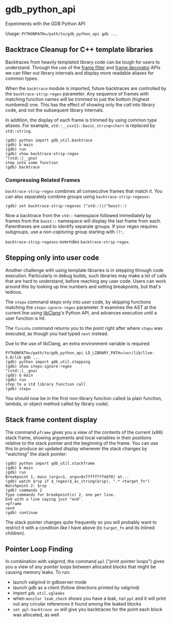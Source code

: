 # gdb_python_api
Experiments with the GDB Python API

Usage: `PYTHONPATH=/path/to/gdb_python_api gdb ...`

## Backtrace Cleanup for C++ template libraries

Backtraces from heavily templated library code can be tough for users to understand. Through the use of the [frame filter](https://sourceware.org/gdb/onlinedocs/gdb/Frame-Filter-API.html#Frame-Filter-API) and [frame decorator](https://sourceware.org/gdb/onlinedocs/gdb/Frame-Decorator-API.html#Frame-Decorator-API) APIs we can filter out library internals and display more readable aliases for common types.

When the `backtrace` module is imported, future backtraces are controlled by the `backtrace-strip-regex` parameter. Any sequence of frames with matching function names will be trimmed to just the bottom (highest numbered) one. This has the effect of showing only the *call* into library code, and not the subsequent library internals.

In addition, the display of each frame is trimmed by using common type aliases. For example, `std::__cxx11::basic_string<char>` is replaced by `std::string`.

~~~
(gdb) python import gdb_util.backtrace
(gdb) b main
(gdb) run
(gdb) show backtrace-strip-regex
^(std::|__gnu)
step into some function
(gdb) backtrace
~~~

### Compressing Related Frames
`backtrace-strip-regex` combines all consecutive frames that match it. You can also separately combine groups using `backtrace-strip-regexes`:

~~~
(gdb) set backtrace-strip-regexes (^std::)|(^boost::)
~~~

Now a backtrace from the `std::` namespace followed immediately by frames from the `boost::` namespace will display the last frame from each. Parentheses are used to identify separate groups. If your regex requires subgroups, use a *non-capturing* group starting with `(?:`.

`backtrace-strip-regexes` overrides `backtrace-strip-regex`.

## Stepping only into user code

Another challenge with using template libraries is in stepping through code execution. Particularly in debug builds, such libraries may make a lot of calls that are hard to understand, before reaching any user code. Users can work around this by looking up line numbers and setting breakpoints, but that's tedious.

The `stepu` command steps only into *user* code, by skipping functions matching the `stepu-ignore-regex` parameter. It examines the AST at the current line using [libClang](https://clang.llvm.org/doxygen/group__CINDEX.html)'s Python API, and advances execution until a user function is hit.

The `finishu` command returns you to the point right after where `stepu` was executed, as though you had typed `next` instead.

Due to the use of libClang, an extra environment variable is required:

~~~
PYTHONPATH=/path/to/gdb_python_api LD_LIBRARY_PATH=/usr/lib/llvm-5.0/lib gdb ...
(gdb) python import gdb_util.stepping
(gdb) show stepu-ignore-regex
^(std::|__gnu)
(gdb) b main
(gdb) run
step to a std library function call
(gdb) stepu
~~~

You should now be in the first non-library function called (a plain function, lambda, or object method called by library code).

## Stack frame content display

The command `pframe` gives you a view of the contents of the current (x86) stack frame, showing arguments and local variables in their positions relative to the stack pointer and the beginning of the frame. You can use this to produce an updated display whenever the stack changes by "watching" the stack pointer:

~~~
(gdb) python import gdb_util.stackframe
(gdb) b main
(gdb) run
Breakpoint 1, main (argc=1, argv=0x7fffffffddf8) at...
(gdb) watch $rsp if $_regex($_as_string($rip), ".* <target_fn")
Watchpoint 2: $rsp
(gdb) commands 2
Type commands for breakpoint(s) 2, one per line.
End with a line saying just "end".
>pframe
>end
(gdb) continue
~~~

The stack pointer changes quite frequently so you will probably want to restrict it with a condition like I have above (to `target_fn` and its inlined children).

## Pointer Loop Finding

In combination with valgrind, the command `ppl` ("print pointer loops") gives you a view of any pointer loops between allocated blocks that might be causing memory leaks. To run:

- launch valgrind in gdbserver mode
- launch gdb as a client (follow directions printed by valgrind)
- import `gdb_util.vgleaks`
- when `monitor leak_check` shows you have a leak, run `ppl` and it will print out any circular references it found among the leaked blocks
- `set ppl-backtrace on` will give you backtraces for the point each block was allocated, as well
